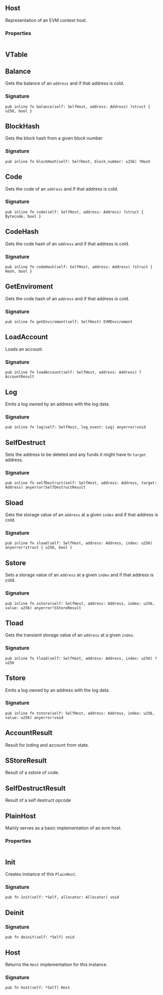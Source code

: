 ## Host

Representation of an EVM context host.

### Properties

```zig
```

## VTable

## Balance
Gets the balance of an `address` and if that address is cold.

### Signature

```zig
pub inline fn balance(self: SelfHost, address: Address) ?struct { u256, bool }
```

## BlockHash
Gets the block hash from a given block number

### Signature

```zig
pub inline fn blockHash(self: SelfHost, block_number: u256) ?Hash
```

## Code
Gets the code of an `address` and if that address is cold.

### Signature

```zig
pub inline fn code(self: SelfHost, address: Address) ?struct { Bytecode, bool }
```

## CodeHash
Gets the code hash of an `address` and if that address is cold.

### Signature

```zig
pub inline fn codeHash(self: SelfHost, address: Address) ?struct { Hash, bool }
```

## GetEnviroment
Gets the code hash of an `address` and if that address is cold.

### Signature

```zig
pub inline fn getEnviroment(self: SelfHost) EVMEnviroment
```

## LoadAccount
Loads an account.

### Signature

```zig
pub inline fn loadAccount(self: SelfHost, address: Address) ?AccountResult
```

## Log
Emits a log owned by an address with the log data.

### Signature

```zig
pub inline fn log(self: SelfHost, log_event: Log) anyerror!void
```

## SelfDestruct
Sets the address to be deleted and any funds it might have to `target` address.

### Signature

```zig
pub inline fn selfDestruct(self: SelfHost, address: Address, target: Address) anyerror!SelfDestructResult
```

## Sload
Gets the storage value of an `address` at a given `index` and if that address is cold.

### Signature

```zig
pub inline fn sload(self: SelfHost, address: Address, index: u256) anyerror!struct { u256, bool }
```

## Sstore
Sets a storage value of an `address` at a given `index` and if that address is cold.

### Signature

```zig
pub inline fn sstore(self: SelfHost, address: Address, index: u256, value: u256) anyerror!SStoreResult
```

## Tload
Gets the transient storage value of an `address` at a given `index`.

### Signature

```zig
pub inline fn tload(self: SelfHost, address: Address, index: u256) ?u256
```

## Tstore
Emits a log owned by an address with the log data.

### Signature

```zig
pub inline fn tstore(self: SelfHost, address: Address, index: u256, value: u256) anyerror!void
```

## AccountResult

Result for loding and account from state.

## SStoreResult

Result of a sstore of code.

## SelfDestructResult

Result of a self destruct opcode

## PlainHost

Mainly serves as a basic implementation of an evm host.

### Properties

```zig
```

## Init
Creates instance of this `PlainHost`.

### Signature

```zig
pub fn init(self: *Self, allocator: Allocator) void
```

## Deinit
### Signature

```zig
pub fn deinit(self: *Self) void
```

## Host
Returns the `Host` implementation for this instance.

### Signature

```zig
pub fn host(self: *Self) Host
```


